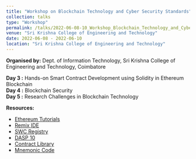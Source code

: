 ```yaml
---
title: "Workshop on Blockchain Technology and Cyber Security Standards"
collection: talks
type: "Workshop"
permalink: /talks/2022-06-08-10_Workshop_Blockchain_Technology_and_Cyber_Security_Standards.md
venue: "Sri Krishna College of Engineering and Technology"
date: 2022-06-08 - 2022-06-10
location: "Sri Krishna College of Engineering and Technology"
---
```


**Organised by:** Dept. of Information Technology, Sri Krishna College of Engineering and Technology, Coimbatore <br/>

**Day 3 :** Hands-on Smart Contract Development using Solidity in Ethereum Blockchain <br/>
**Day 4 :** Blockchain Security <br/>
**Day 5 :** Research Challenges in Blockchain Technology <br/>

**Resources:**
- [Ethereum Tutorials](https://namchain-open-initiative-research-lab.github.io/Blockchain-Tutorials/Ethereum/)
- [Remix IDE](https://remix.ethereum.org/)
- [SWC Registry](https://swcregistry.io/)
- [DASP 10](https://dasp.co/)
- [Contract Library](https://library.dedaub.com/)
- [Mnemonic Code](https://namchain-open-initiative-research-lab.github.io/Mnemonic-Generator-for-Indian-Classical-Languages/bip39-standalone-tamil-scripts.html)
